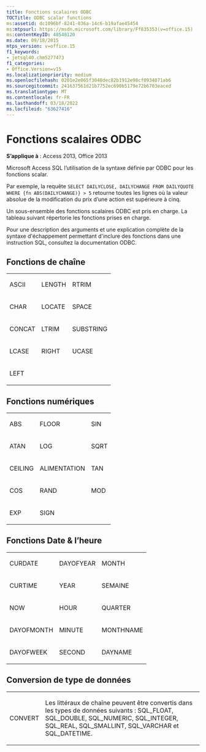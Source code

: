 ```yaml
---
title: Fonctions scalaires ODBC
TOCTitle: ODBC scalar functions
ms:assetid: dc1096bf-8241-036a-14c6-b19afae45454
ms:mtpsurl: https://msdn.microsoft.com/library/Ff835353(v=office.15)
ms:contentKeyID: 48548120
ms.date: 09/18/2015
mtps_version: v=office.15
f1_keywords:
- jetsql40.chm5277473
f1_categories:
- Office.Version=v15
ms.localizationpriority: medium
ms.openlocfilehash: 0201e2e065f3048dec82b1912e98cf0934071ab6
ms.sourcegitcommit: 241637561d21b7752ec690b5179e72b6703eaced
ms.translationtype: MT
ms.contentlocale: fr-FR
ms.lasthandoff: 03/18/2022
ms.locfileid: "63627416"
---
```

# <a name="odbc-scalar-functions"></a>Fonctions scalaires ODBC

**S’applique à** : Access 2013, Office 2013

Microsoft Access SQL l’utilisation de la syntaxe définie par ODBC pour les fonctions scalar. 

Par exemple, la requête `SELECT DAILYCLOSE, DAILYCHANGE FROM DAILYQUOTE WHERE {fn ABS(DAILYCHANGE)} > 5` retourne toutes les lignes où la valeur absolue de la modification du prix d’une action est supérieure à cinq.

Un sous-ensemble des fonctions scalaires ODBC est pris en charge. La tableau suivant répertorie les fonctions prises en charge.

Pour une description des arguments et une explication complète de la syntaxe d'échappement permettant d'inclure des fonctions dans une instruction SQL, consultez la documentation ODBC.

## <a name="string-functions"></a>Fonctions de chaîne

<table>
<colgroup>
<col />
<col />
<col />
</colgroup>
<tbody>
<tr class="odd">
<td><p>ASCII</p></td>
<td><p>LENGTH</p></td>
<td><p>RTRIM</p></td>
</tr>
<tr class="even">
<td><p>CHAR</p></td>
<td><p>LOCATE</p></td>
<td><p>SPACE</p></td>
</tr>
<tr class="odd">
<td><p>CONCAT</p></td>
<td><p>LTRIM</p></td>
<td><p>SUBSTRING</p></td>
</tr>
<tr class="even">
<td><p>LCASE</p></td>
<td><p>RIGHT</p></td>
<td><p>UCASE</p></td>
</tr>
<tr class="odd">
<td><p>LEFT</p></td>
<td><p></p></td>
<td><p></p></td>
</tr>
</tbody>
</table>


## <a name="numeric-functions"></a>Fonctions numériques

<table>
<colgroup>
<col />
<col />
<col />
</colgroup>
<tbody>
<tr class="odd">
<td><p>ABS</p></td>
<td><p>FLOOR</p></td>
<td><p>SIN</p></td>
</tr>
<tr class="even">
<td><p>ATAN</p></td>
<td><p>LOG</p></td>
<td><p>SQRT</p></td>
</tr>
<tr class="odd">
<td><p>CEILING</p></td>
<td><p>ALIMENTATION</p></td>
<td><p>TAN</p></td>
</tr>
<tr class="even">
<td><p>COS</p></td>
<td><p>RAND</p></td>
<td><p>MOD</p></td>
</tr>
<tr class="odd">
<td><p>EXP</p></td>
<td><p>SIGN</p></td>
<td><p></p></td>
</tr>
</tbody>
</table>


## <a name="time--date-functions"></a>Fonctions Date & l’heure

<table>
<colgroup>
<col />
<col />
<col />
</colgroup>
<tbody>
<tr class="odd">
<td><p>CURDATE</p></td>
<td><p>DAYOFYEAR</p></td>
<td><p>MONTH</p></td>
</tr>
<tr class="even">
<td><p>CURTIME</p></td>
<td><p>YEAR</p></td>
<td><p>SEMAINE</p></td>
</tr>
<tr class="odd">
<td><p>NOW</p></td>
<td><p>HOUR</p></td>
<td><p>QUARTER</p></td>
</tr>
<tr class="even">
<td><p>DAYOFMONTH</p></td>
<td><p>MINUTE</p></td>
<td><p>MONTHNAME</p></td>
</tr>
<tr class="odd">
<td><p>DAYOFWEEK</p></td>
<td><p>SECOND</p></td>
<td><p>DAYNAME</p></td>
</tr>
</tbody>
</table>


## <a name="data-type-conversion"></a>Conversion de type de données

<table>
<colgroup>
<col />
<col />
</colgroup>
<tbody>
<tr class="odd">
<td><p>CONVERT</p></td>
<td><p>Les littéraux de chaîne peuvent être convertis dans les types de données suivants : SQL_FLOAT, SQL_DOUBLE, SQL_NUMERIC, SQL_INTEGER, SQL_REAL, SQL_SMALLINT, SQL_VARCHAR et SQL_DATETIME.</p></td>
</tr>
</tbody>
</table>

